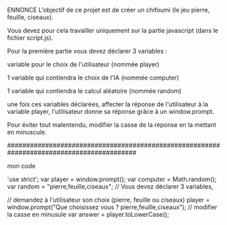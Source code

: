 ENNONCE
L'objectif de ce projet est de créer un chifoumi (le jeu pierre, feuille, ciseaux).

Vous devez pour cela travailler uniquement sur la partie javascript (dans le fichier script.js).

Pour la première partie vous devez déclarer 3 variables :

 variable pour le choix de l'utilisateur (nommée player)

1 variable qui contiendra le choix de l'IA (nommée computer)

1 variable qui contiendra le calcul aléatoire (nommée random)

une fois ces variables déclarées, affecter la réponse de l'utilisateur à la variable player, l'utilisateur donne sa réponse grâce à un window.prompt.

Pour éviter tout malentendu, modifier la casse de la réponse en la mettant en minuscule.

##########################################################################################

mon code

'use strict';
var player = window.prompt();
var computer = Math.random();
var random = "pierre,feuille,ciseaux";
// Vous devez déclarer 3 variables,

// demandez à l'utilisateur son choix (pierre, feuille ou ciseaux)
player = window.prompt("Que choisissez vous ? pierre,feuille,ciseaux");
// modifier la casse en minusule
var answer = player.toLowerCase();
